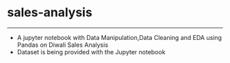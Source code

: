 # sales-analysis
---
* A jupyter notebook with Data Manipulation,Data Cleaning and EDA using Pandas on Diwali Sales Analysis
* Dataset is being provided with the Jupyter notebook
